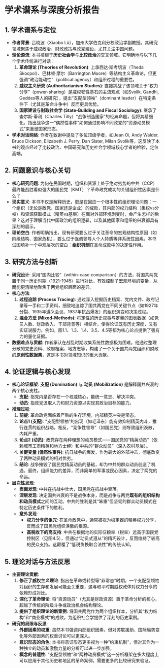 # 学术谱系与深度分析报告

## 1. 学术谱系与定位

*   **作者背景**: 吕晓波（Xiaobo Lü），加州大学伯克利分校政治学副教授。其研究领域聚焦于威权政治、财政政策与政党建设，尤其关注中国问题。
*   **理论源流**: 本书植根于**历史社会学**与**比较政治**的交叉领域。它明确地与以下几个学术传统进行对话：
    1.  **革命理论 (Theories of Revolution)**: 上承西达·斯考切波（Theda Skocpol）、巴林顿·摩尔（Barrington Moore）等结构主义革命论，但更强调“政治能动性”（political agency）和组织过程的重要性。
    2.  **威权主义研究 (Authoritarianism Studies)**: 直接挑战了该领域关于“权力分享”（power-sharing）是威权韧性基石的主流观点（如Svolik, Gandhi, Geddes等人的研究），提出“支配型领袖”（dominant leader）在特定条件下（尤其是革命斗争中）反而更具优势。
    3.  **国家建设与财政社会学 (State-Building and Fiscal Sociology)**: 继承了查尔斯·蒂利（Charles Tilly）“战争制造国家”的经典命题，但将其精细化，指出战争这一“偶然性事件”如何通过影响不同政党的“资源动员模式”来重塑国家形态。
*   **学术对话网络**: 作者在致谢中提及了多位顶级学者，如Jean Oi, Andy Walder, Bruce Dickson, Elizabeth J. Perry, Dan Slater, Milan Svolik等，这反映了本书的观点经过了比较政治、中国研究和历史社会学领域核心学者的检验，定位高端。

## 2. 问题意识与核心关切

*   **核心研究问题**: 为何在民国时期，组织和资源上处于绝对劣势的中共（CCP）最终能战胜看似强大的国民党（KMT）？革命政党成功的关键组织性因素是什么？
*   **现实意义**: 本书不仅是解释历史，更是在回应一个根本性的组织理论问题：一个组织（无论是政党、国家还是企业）的成败，其内部的权力结构（集权vs分权）和资源获取模式（精英vs基层）在面对外部环境剧变时，会产生怎样的后果？这对于理解当代中国政治的组织逻辑，以及其他国家和组织的兴衰都具有深刻的启示。
*   **理论空白**: 作者明确指出，现有研究要么过于关注革命的宏观结构性原因（如阶级结构、国家危机），要么过于强调领导人个人特质等非系统性因素。本书试图填补一个中观层次的空白：**组织机制**在革命成败中的决定性作用。

## 3. 研究方法与创新

*   **研究设计**: 采用“国内比较”（within-case comparison）的方法，将国共两党置于同一历史时期（1921-1945）进行对比，有效控制了宏观环境的变量，从而能更清晰地聚焦于两党组织层面的差异。
*   **核心方法**:
    1.  **过程追踪 (Process Tracing)**: 通过深入挖掘历史档案、党内文件、政府记录等一手和二手资料，细致地追踪了国共两党在不同关键节点（如1927年分裂、1935年遵义会议、1937年抗战爆发）的组织演变和决策过程。
    2.  **混合方法 (Mixed-Methods)**: 将定性的历史叙事与定量的图表数据（如党员人数、财政收入、干部背景等）相结合，使得论证既有历史深度，又有实证说服力。例如，图1.1、1.3、1.4、3.5、4.5等都为核心论点提供了强有力的量化证据。
*   **数据难点与贡献**: 作者承认在战乱时期收集系统性数据极为困难。他通过整理分散的党史资料、政府档案、地方志等，构建了一个关于国共两党组织和财政的**原创性数据集**，这是本书对领域知识的重大贡献。

## 4. 论证逻辑与核心发现

*   **核心论证框架**: **支配 (Domination)** 与 **动员 (Mobilization)** 是解释国共兴衰的两个核心支柱。
    *   **支配**: 指党内是否存在一个权威核心，能统一意志、解决冲突。
    *   **动员**: 指政党汲取人力和财力资源以实现其政治目标的能力。
*   **推理过程**:
    1.  **前提**: 革命政党面临着严酷的生存环境，内部精英冲突是常态。
    2.  **论点1 (支配)**: “支配型领袖”的出现（如毛泽东）能有效抑制精英内斗，推行连贯的组织战略。相反，“竞争性领导”（如国民党）则导致组织涣散，内耗严重。
    3.  **论点2 (动员)**: 政党存在两种理想的动员模式——国民党的“精英动员”（依赖城市工商精英和地方士绅）和中共的“群众动员”（深入农村基层）。
    4.  **关键变量 (偶然性事件)**: 抗日战争的爆发，作为最大的外部冲击，彻底改变了两种动员模式的相对优劣。
    5.  **结论**: 战争摧毁了国民党精英动员的基础，却为中共的群众动员创造了机遇。最终，组织能力的差异，而非简单的军事或民心因素，决定了两党的命运。
*   **层次性发现**:
    *   **表面发现**: 中共在抗战中壮大，国民党在抗战中衰落。
    *   **深层发现**: 决定国共兴衰的不是战争本身，而是战争与两党**既有的组织结构和动员模式**之间的互动。中共的胜利是其“笨重”但坚韧的群众动员模式在特定历史条件下的胜利。
    *   **意外发现**:
        *   **权力分享的诅咒**: 在革命政党中，通常被视为稳定器的精英权力分享，反而成了国民党组织涣散的根源。
        *   **高税收下的高支持**: 中共在根据地的实际征粮率（税率）远高于国民党控制区（见图4.5），但通过“动员式遵从”的精巧设计，反而维持了较高的民众支持。这颠覆了“低税负换取合法性”的传统认知。

## 5. 理论对话与方法反思

*   **主要理论贡献**:
    1.  **修正了威权主义理论**: 指出在革命或转型等“非常态”时期，一个支配型领袖对组织的生存和发展可能至关重要，这与和平时期威权政体对权力分享的依赖形成对比。
    2.  **深化了革命理论**: 将“资源动员”（尤其是财政资源）置于革命分析的核心，超越了传统的阶级斗争或政治机会结构理论。
    3.  **提供了组织理论的新案例**: 将国共两党作为两个组织样本，分析其“权力结构”和“商业模式”的成败，为组织社会学提供了深刻的历史案例。
*   **研究的局限与反思**:
    *   **外部因素的权重**: 虽然本书强调内部组织因素，但对苏联援助、国际局势变化等外部因素的权重讨论可以更深入。
    *   **意识形态的角色**: 本书将意识形态更多视为一种“约束机制”，但对其作为一种独立的动员和激励力量的分析可以进一步加强。
    *   **概念的普适性**: “支配型领袖”和“两种动员模式”这一分析框架在多大程度上可以应用于其他历史和地区的革命案例，需要更多的比较研究来验证。
